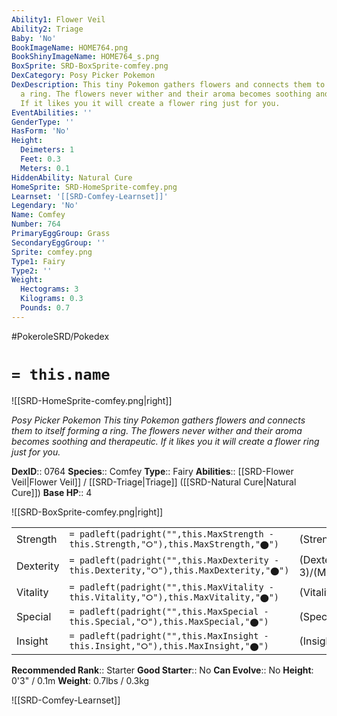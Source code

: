 ```yaml
---
Ability1: Flower Veil
Ability2: Triage
Baby: 'No'
BookImageName: HOME764.png
BookShinyImageName: HOME764_s.png
BoxSprite: SRD-BoxSprite-comfey.png
DexCategory: Posy Picker Pokemon
DexDescription: This tiny Pokemon gathers flowers and connects them to itself forming
  a ring. The flowers never wither and their aroma becomes soothing and therapeutic.
  If it likes you it will create a flower ring just for you.
EventAbilities: ''
GenderType: ''
HasForm: 'No'
Height:
  Deimeters: 1
  Feet: 0.3
  Meters: 0.1
HiddenAbility: Natural Cure
HomeSprite: SRD-HomeSprite-comfey.png
Learnset: '[[SRD-Comfey-Learnset]]'
Legendary: 'No'
Name: Comfey
Number: 764
PrimaryEggGroup: Grass
SecondaryEggGroup: ''
Sprite: comfey.png
Type1: Fairy
Type2: ''
Weight:
  Hectograms: 3
  Kilograms: 0.3
  Pounds: 0.7
---
```


#PokeroleSRD/Pokedex

# `= this.name`

![[SRD-HomeSprite-comfey.png|right]]

*Posy Picker Pokemon*
*This tiny Pokemon gathers flowers and connects them to itself forming a ring. The flowers never wither and their aroma becomes soothing and therapeutic. If it likes you it will create a flower ring just for you.*

**DexID**:: 0764
**Species**:: Comfey
**Type**:: Fairy
**Abilities**:: [[SRD-Flower Veil|Flower Veil]] / [[SRD-Triage|Triage]] ([[SRD-Natural Cure|Natural Cure]])
**Base HP**:: 4

![[SRD-BoxSprite-comfey.png|right]]

|           |                                                                                        |                                          |
| --------- | -------------------------------------------------------------------------------------- | ---------------------------------------- |
| Strength  | `= padleft(padright("",this.MaxStrength - this.Strength,"⭘"),this.MaxStrength,"⬤")`    | (Strength::2)/(MaxStrength::4)   |
| Dexterity | `= padleft(padright("",this.MaxDexterity - this.Dexterity,"⭘"),this.MaxDexterity,"⬤")` | (Dexterity:: 3)/(MaxDexterity::6) |
| Vitality  | `= padleft(padright("",this.MaxVitality - this.Vitality,"⭘"),this.MaxVitality,"⬤")`    | (Vitality::2)/(MaxVitality::5)   |
| Special   | `= padleft(padright("",this.MaxSpecial - this.Special,"⭘"),this.MaxSpecial,"⬤")`       | (Special::2)/(MaxSpecial::5)     |
| Insight   | `= padleft(padright("",this.MaxInsight - this.Insight,"⭘"),this.MaxInsight,"⬤")`       | (Insight::3)/(MaxInsight::6)     |

**Recommended Rank**:: Starter
**Good Starter**:: No
**Can Evolve**:: No
**Height**: 0'3" / 0.1m
**Weight**: 0.7lbs / 0.3kg

![[SRD-Comfey-Learnset]]